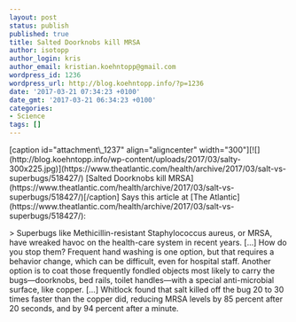 ```yaml
---
layout: post
status: publish
published: true
title: Salted Doorknobs kill MRSA
author: isotopp
author_login: kris
author_email: kristian.koehntopp@gmail.com
wordpress_id: 1236
wordpress_url: http://blog.koehntopp.info/?p=1236
date: '2017-03-21 07:34:23 +0100'
date_gmt: '2017-03-21 06:34:23 +0100'
categories:
- Science
tags: []
---
```

<p>[caption id="attachment\_1237" align="aligncenter" width="300"][![](http://blog.koehntopp.info/wp-content/uploads/2017/03/salty-300x225.jpg)](https://www.theatlantic.com/health/archive/2017/03/salt-vs-superbugs/518427/) [Salted Doorknobs kill MRSA](https://www.theatlantic.com/health/archive/2017/03/salt-vs-superbugs/518427/)[/caption] Says this article at [The Atlantic](https://www.theatlantic.com/health/archive/2017/03/salt-vs-superbugs/518427/):</p>
<p>> Superbugs like Methicillin-resistant Staphylococcus aureus, or MRSA, have wreaked havoc on the health-care system in recent years. [...] How do you stop them? Frequent hand washing is one option, but that requires a behavior change, which can be difficult, even for hospital staff. Another option is to coat those frequently fondled objects most likely to carry the bugs—doorknobs, bed rails, toilet handles—with a special anti-microbial surface, like copper. [...] Whitlock found that salt killed off the bug 20 to 30 times faster than the copper did, reducing MRSA levels by 85 percent after 20 seconds, and by 94 percent after a minute.</p>
<p> &nbsp;</p>
